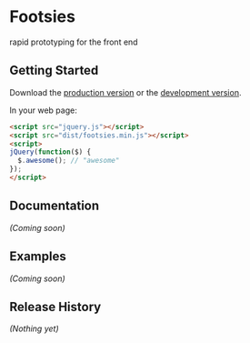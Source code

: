 # Footsies

rapid prototyping for the front end

## Getting Started
Download the [production version][min] or the [development version][max].

[min]: https://raw.github.com/marcmartino/footsiesjs/master/dist/footsies.min.js
[max]: https://raw.github.com/marcmartino/footsiesjs/master/dist/footsies.js

In your web page:

```html
<script src="jquery.js"></script>
<script src="dist/footsies.min.js"></script>
<script>
jQuery(function($) {
  $.awesome(); // "awesome"
});
</script>
```

## Documentation
_(Coming soon)_

## Examples
_(Coming soon)_

## Release History
_(Nothing yet)_
